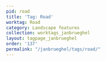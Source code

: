 ```yaml
---
pid: road
title: 'Tag: Road'
worktag: Road
category: Landscape features
collection: worktags_janbrueghel
layout: tagpage_janbrueghel
order: '137'
permalink: "/janbrueghel/tags/road/"
---
```

